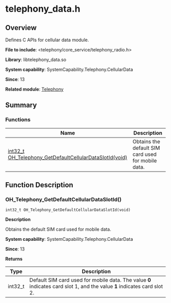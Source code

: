 # telephony_data.h

<!--Kit: Telephony Kit-->
<!--Subsystem: Telephony-->
<!--Owner: @k_lee9575-->
<!--Designer: @guo-min_net-->
<!--Tester: @tongxilin-->
<!--Adviser: @zhang_yixin13-->

## Overview

Defines C APIs for cellular data module.

**File to include**: <telephony/core_service/telephony_radio.h>

**Library**: libtelephony_data.so

**System capability**: SystemCapability.Telephony.CellularData

**Since**: 13

**Related module**: [Telephony](capi-telephony.md)


## Summary

### Functions

| Name| Description|
| -- | -- |
| [int32_t OH_Telephony_GetDefaultCellularDataSlotId(void)](#oh_telephony_getdefaultcellulardataslotid) | Obtains the default SIM card used for mobile data.|

## Function Description

### OH_Telephony_GetDefaultCellularDataSlotId()

```
int32_t OH_Telephony_GetDefaultCellularDataSlotId(void)
```

**Description**

Obtains the default SIM card used for mobile data.

**System capability**: SystemCapability.Telephony.CellularData

**Since**: 13

**Returns**

| Type| Description|
| -- | -- |
| int32_t | Default SIM card used for mobile data. The value **0** indicates card slot 1, and the value **1** indicates card slot 2.|
